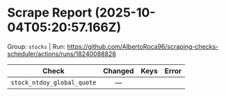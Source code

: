 # Scrape Report (2025-10-04T05:20:57.166Z)

Group: `stocks`  |  Run: https://github.com/AlbertoRoca96/scraping-checks-scheduler/actions/runs/18240088828

| Check | Changed | Keys | Error |
|---|:---:|:--|:--|
| `stock_ntdoy_global_quote` | — |  |  |
